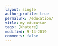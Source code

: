 ```yaml
---
layout: single
author_profile: true
permalink: /education/
title: my education
tags: [khatere]
modified: 9-14-2019
comments: false
---
```



